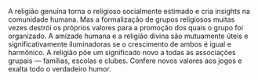 ﻿A religião genuína torna o religioso socialmente estimado e cria insights na comunidade humana. Mas a formalização de grupos religiosos muitas vezes destrói os próprios valores para a promoção dos quais o grupo foi organizado. A amizade humana e a religião divina são mutuamente úteis e significativamente iluminadoras se o crescimento de ambos é igual e harmônico. A religião põe um significado novo a todas as associações grupais — famílias, escolas e clubes. Confere novos valores aos jogos e exalta todo o verdadeiro humor.